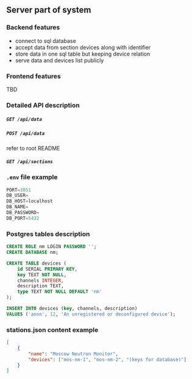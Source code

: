 ## Server part of system

### Backend features
+ connect to sql database
+ accept data from section devices along with identifier
+ store data in one sql table but keeping device relation
+ serve data and devices list publicly

### Frontend features
TBD

### Detailed API description

##### `GET /api/data`

##### `POST /api/data`

refer to root README

##### `GET /api/sections`

### `.env` file example
```py
PORT=3051
DB_USER=
DB_HOST=localhost
DB_NAME=
DB_PASSWORD=
DB_PORT=5432
```

### Postgres tables description

```sql
CREATE ROLE nm LOGIN PASSWORD '';
CREATE DATABASE nm;

CREATE TABLE devices (
	id SERIAL PRIMARY KEY,
	key TEXT NOT NULL,
	channels INTEGER,
	description TEXT,
	type TEXT NOT NULL DEFAULT 'nm'
);

INSERT INTO devices (key, channels, description)
VALUES ('anon', 12, 'An unregistered or deconfigured device');
```

### stations.json content example

```json
[
	{
		"name": "Moscow Neutron Monitor",
		"devices": ["mos-nm-1", "mos-nm-2", "(keys for database)"]
	}
]

```

